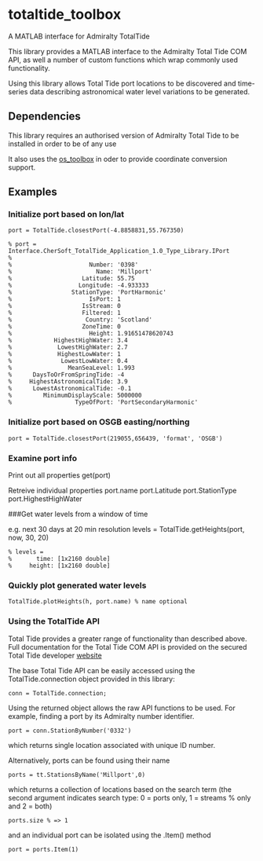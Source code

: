 # totaltide_toolbox

A MATLAB interface for Admiralty TotalTide

This library provides a MATLAB interface to the Admiralty Total Tide COM API, as well a number of custom functions which wrap commonly used functionality. 

Using this library allows Total Tide port locations to be discovered and time-series data describing astronomical water level variations to be generated.

## Dependencies
This library requires an authorised version of Admiralty Total Tide to be installed in order to be of any use

It also uses the [os_toolbox](https://github.com/OceanMetSEPA/os_toolbox) in oder to provide coordinate conversion support.

## Examples
 

### Initialize port based on lon/lat
    port = TotalTide.closestPort(-4.8858831,55.767350)

    % port = Interface.CherSoft_TotalTide_Application_1.0_Type_Library.IPort
    %
    %                      Number: '0398'
    %                        Name: 'Millport'
    %                    Latitude: 55.75
    %                   Longitude: -4.933333
    %                 StationType: 'PortHarmonic'
    %                      IsPort: 1
    %                    IsStream: 0
    %                    Filtered: 1
    %                     Country: 'Scotland'
    %                    ZoneTime: 0
    %                      Height: 1.91651478620743
    %            HighestHighWater: 3.4
    %             LowestHighWater: 2.7
    %             HighestLowWater: 1
    %              LowestLowWater: 0.4
    %                MeanSeaLevel: 1.993
    %      DaysToOrFromSpringTide: -4
    %     HighestAstronomicalTide: 3.9
    %      LowestAstronomicalTide: -0.1
    %         MinimumDisplayScale: 5000000
    %                  TypeOfPort: 'PortSecondaryHarmonic'


### Initialize port based on OSGB easting/northing

    port = TotalTide.closestPort(219055,656439, 'format', 'OSGB')

### Examine port info

Print out all properties
    get(port)

Retreive individual properties
    port.name
    port.Latitude
    port.StationType
    port.HighestHighWater


###Get water levels from a window of time

e.g. next 30 days at 20 min resolution
    levels = TotalTide.getHeights(port, now, 30, 20)

    % levels = 
    %       time: [1x2160 double]
    %     height: [1x2160 double]



### Quickly plot generated water levels

    TotalTide.plotHeights(h, port.name) % name optional

### Using the TotalTide API

Total Tide provides a greater range of functionality than described above. Full documentation for the Total Tide COM API is provided on the secured Total Tide developer [website](http://www.chersoft.co.uk/totaltidesdk/index.htm)

The base Total Tide API can be easily accessed using the TotalTide.connection object provided in this library: 


    conn = TotalTide.connection;


Using the returned object allows the raw API functions to be used. For example, finding a port by its Admiralty number identifier.


    port = conn.StationByNumber('0332') 

which returns single location associated with unique ID number.

Alternatively, ports can be found using their name

    ports = tt.StationsByName('Millport',0)

which returns a collection of locations based on the search term (the second argument indicates search type: 0 = ports only, 1 = streams 
% only and 2 = both)

    ports.size % => 1 

and an individual port can be isolated using the .Item() method

    port = ports.Item(1)



















